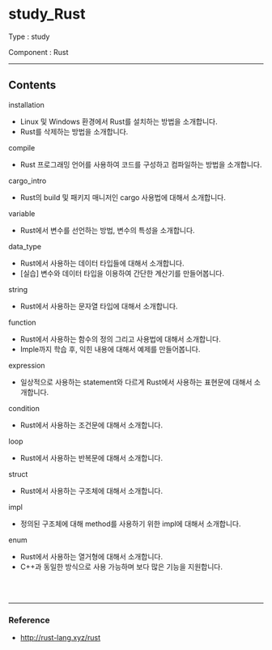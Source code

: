 # study_Rust
Type : study

Component : Rust

---

## Contents

installation
- Linux 및 Windows 환경에서 Rust를 설치하는 방법을 소개합니다.
- Rust를 삭제하는 방법을 소개합니다.

compile
- Rust 프로그래밍 언어를 사용하여 코드를 구성하고 컴파일하는 방법을 소개합니다.

cargo_intro
- Rust의 build 및 패키지 매니저인 cargo 사용법에 대해서 소개합니다.

variable
- Rust에서 변수를 선언하는 방법, 변수의 특성을 소개합니다.

data_type
- Rust에서 사용하는 데이터 타입들에 대해서 소개합니다.
- [실습] 변수와 데이터 타입을 이용하여 간단한 계산기를 만들어봅니다.

string
- Rust에서 사용하는 문자열 타입에 대해서 소개합니다.

function
- Rust에서 사용하는 함수의 정의 그리고 사용법에 대해서 소개합니다.
- Imple까지 학습 후, 익힌 내용에 대해서 예제를 만들어봅니다.

expression
- 일상적으로 사용하는 statement와 다르게 Rust에서 사용하는 표현문에 대해서 소개합니다.

condition
- Rust에서 사용하는 조건문에 대해서 소개합니다.

loop
- Rust에서 사용하는 반복문에 대해서 소개합니다.

struct
- Rust에서 사용하는 구조체에 대해서 소개합니다.

impl
- 정의된 구조체에 대해 method를 사용하기 위한 impl에 대해서 소개합니다.

enum
- Rust에서 사용하는 열거형에 대해서 소개합니다. 
- C++과 동일한 방식으로 사용 가능하며 보다 많은 기능을 지원합니다.


<br />
<br />

---

### Reference
- http://rust-lang.xyz/rust
